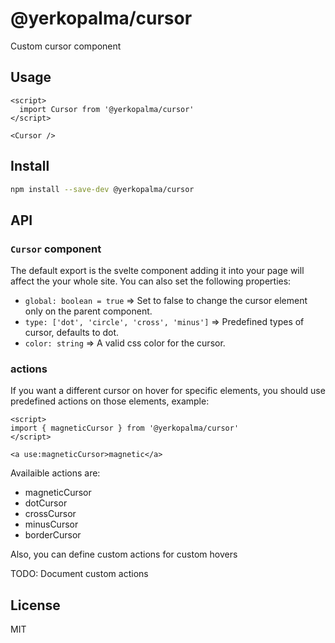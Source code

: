 # @yerkopalma/cursor

Custom cursor component

## Usage

```svelte
<script>
  import Cursor from '@yerkopalma/cursor'
</script>

<Cursor />
```

## Install

```bash
npm install --save-dev @yerkopalma/cursor
```

## API

### `Cursor` component

The default export is the svelte component adding it into your 
page will affect the your whole site. You can also set the following properties:

- `global: boolean = true` => Set to false to change the cursor element only on the parent component.
- `type: ['dot', 'circle', 'cross', 'minus']` => Predefined types of cursor, defaults to dot.
- `color: string` => A valid css color for the cursor. 

### actions

If you want a different cursor on hover for specific elements, you should 
use predefined actions on those elements, example:

```svelte
<script>
import { magneticCursor } from '@yerkopalma/cursor'
</script>

<a use:magneticCursor>magnetic</a>
```

Availaible actions are:

- magneticCursor
- dotCursor
- crossCursor
- minusCursor
- borderCursor

Also, you can define custom actions for custom hovers

TODO: Document custom actions

## License
MIT